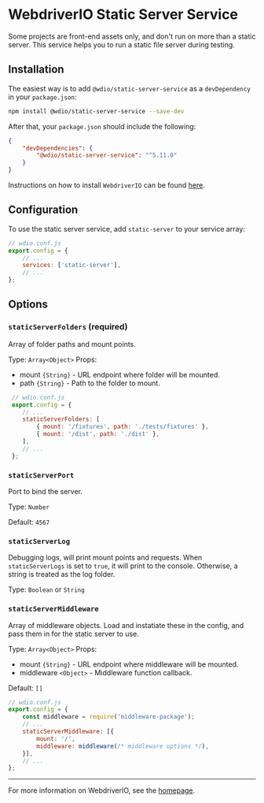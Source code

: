 WebdriverIO Static Server Service
=================================

Some projects are front-end assets only, and don't run on more than a static server. This service helps you to run a static file server during testing.

## Installation

The easiest way is to add `@wdio/static-server-service` as a `devDependency` in your `package.json`:

```bash
npm install @wdio/static-server-service --save-dev
```

After that, your `package.json` should include the following:

```json
{
    "devDependencies": {
        "@wdio/static-server-service": "^5.11.0"
    }
}
```

Instructions on how to install `WebdriverIO` can be found [here](https://webdriver.io/docs/gettingstarted.html).

## Configuration

To use the static server service, add `static-server` to your service array:

```js
// wdio.conf.js
export.config = {
    // ...
    services: ['static-server'],
    // ...
};
```

## Options

### `staticServerFolders` (required)

Array of folder paths and mount points.

Type: `Array<Object>`
Props:
 - mount `{String}` - URL endpoint where folder will be mounted.
 - path `{String}` - Path to the folder to mount.

``` javascript
 // wdio.conf.js
 export.config = {
    // ...
    staticServerFolders: [
        { mount: '/fixtures', path: './tests/fixtures' },
        { mount: '/dist', path: './dist' },
    ],
    // ...
 };
```

### `staticServerPort`

Port to bind the server.

Type: `Number`

Default: `4567`

### `staticServerLog`

Debugging logs, will print mount points and requests. When `staticServerLogs` is set to `true`, it will print to the console. Otherwise, a string is treated as the log folder.

Type: `Boolean` or `String`

### `staticServerMiddleware`

Array of middleware objects. Load and instatiate these in the config, and pass them in for the static server to use.

Type: `Array<Object>`
Props:
 - mount `{String}` - URL endpoint where middleware will be mounted.
 - middleware `<Object>` - Middleware function callback.

Default: `[]`

``` javascript
// wdio.conf.js
export.config = {
    const middleware = require('middleware-package');
    // ...
    staticServerMiddleware: [{
        mount: '/',
        middleware: middleware(/* middleware options */),
    }],
    // ...
};
```

----

For more information on WebdriverIO, see the [homepage](http://webdriver.io).
